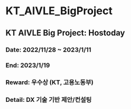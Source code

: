 # KT_AIVLE_BigProject
## KT AIVLE Big Project: Hostoday
### Date: 2022/11/28 ~ 2023/1/11
### End: 2023/1/19
### Reward: 우수상 (KT, 고용노동부)
### Detail: DX 기술 기반 제안/컨설팅
